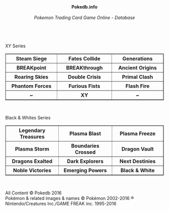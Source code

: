 <html>
<header>
<b>Pokedb.info</b> 
<br><br><i>Pokemon Trading Card Game Online - Database</i></br></br>
</header>










<p>
XY Series
<br>
<table border="1">
<tr>
	<th width="200">Steam Siege</th>
	<th width="200">Fates Collide</th>
	<th width="200">Generations</th>
</tr>

<tr>
	<th width="200">BREAKpoint </th>
	<th width="200">BREAKthrough </th>
	<th width="200">Ancient Origins </th>
</tr>

<tr>
	<th width="200">Roaring Skies </th>
	<th width="200">Double Crisis </th>
	<th width="200">Primal Clash </th>
</tr>

<tr>
	<th width="200">Phantom Forces </th>
	<th width="200">Furious Fists </th>
	<th width="200">Flash Fire </th>
</tr>

<tr>
	<th width="200"> ~ </th>
	<th width="200"> XY </th>
	<th width="200"> ~ </th>
</tr>

</table>
</br></p>





<p>
Black & Whites Series 
<br>
<table border="1">
<tr>
	<th width="200">Legendary Treasures</th>
	<th width="200">Plasma Blast</th>
	<th width="200">Plasma Freeze</th>
</tr>

<tr>
	<th width="200">Plasma Storm</th>
	<th width="200">Boundaries Crossed</th>
	<th width="200">Dragon Vault</th>
</tr>

<tr>
	<th width="200">Dragons Exalted</th>
	<th width="200">Dark Explorers</th>
	<th width="200">Next Destinies</th>
</tr>

<tr>
	<th width="200">Noble Victories</th>
	<th width="200">Emerging Powers</th>
	<th width="200">Black & White</th>
</tr>

</table>
</br></p>




<footer>

All Content &copy; Pokedb 2016
<br>Pok&#233;mon & related images & names &copy; Pok&#233;mon 2002-2016 &#174; Nintendo/Creatures Inc./GAME FREAK inc. 1995-2016</br>

</footer>
